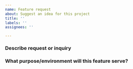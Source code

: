 ```yaml
---
name: Feature request
about: Suggest an idea for this project
title: ''
labels: ''
assignees: ''

---
```


### Describe request or inquiry
<!-- Add any other context about the problem or helpful links here! -->

### What purpose/environment will this feature serve?
<!-- Add reasoning -->
